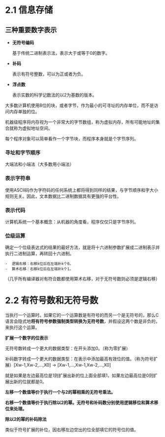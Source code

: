 # 2.1 信息存储

## 三种重要数字表示

- **无符号编码**
    
    基于传统二进制表示法，表示大于或等于0的数字。
    
- **补码**
    
    表示有符号整数，可以为正或者为负。
    
- **浮点数**
    
    表示实数的科学记数法的以2为基数的版本。
    

大多数计算机使用8位的块，或者字节，作为最小的可寻址的内存单位，而不是访问内存单独的位。

机器级程序将内存视为一个非常大的字节数组，称为虚拟内存，所有可能地址的集合就称为虚拟地址空间。

每个程序对象可以简单看作一个字节块，而程序本身就是个字节序列。

### 寻址和字节顺序

大端法和小端法（大多数用小端法）

### 表示字符串

使用ASCII码作为字符码的任何系统上都将得到同样的结果，与字节顺序和字大小规则无关。因此，文本数据比二进制数据具有更强的平台性。

### 表示代码

计算机系统一个基本概念：从机器的角度看，程序仅仅只是字节序列。

### 位级运算

确定一个位级表达式的结果的最好方法，就是将十六进制参数扩展成二进制表示并执行二进制运算，再转回十六进制。

	-  逻辑右移：右移k位后在左端补k个0。
	-  算术右移：右移k位后在左端补k个1。

（几乎所有编译器对有符合数都使用算术右移，对于无符号数则必须是逻辑右移）

# 2.2 有符号数和无符号数

当执行一个运算时。如果它的一个运算数是有符号的而另一个是无符号的，那么C语言会隐式地**将有符号参数强制类型转换为无符号数**，并假设这两个数是非负的，来执行这个运算。

**扩展一个数字的位表示**

无符号数转成一个更大的数据类型：在开头添加0。（称为零扩展）

补码数字转成一个更大的数据类型：在表示中添加最高有效位的值。（称为符号扩展）[Xw-1,Xw-2,...,X0] -> [Xw-1,...,Xw-1,Xw-2,...,X0]

就是如果是左边最高位是1则扩展出新的位上面全部填1，如果左边最高位是0则扩展出新的位就都是0。

**左移一个数值等价于执行一个与2的幂相乘的无符号乘法。**

**右移一个数值等价于执行除以2的幂。无符号和补码数分别使用逻辑移位和算术移位来处理。**

**除以2的幂的补码除法**

类似于符号扩展的补位，因右移左边空出的位全部填它的符号位的值。